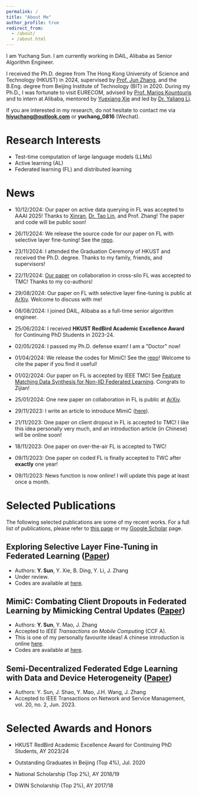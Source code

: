 ```yaml
---
permalink: /
title: "About Me"
author_profile: true
redirect_from: 
  - /about/
  - /about.html
---
```


I am Yuchang Sun. I am currently working in DAIL, Alibaba as Senior Algorithm Engineer.

I received the Ph.D. degree from The Hong Kong University of Science and Technology (HKUST) in 2024, supervised by [Prof. Jun Zhang](https://eejzhang.people.ust.hk/), and the B.Eng. degree from Beijing Institute of Technology (BIT) in 2020. 
During my Ph.D., I was fortunate to visit EURECOM, advised by [Prof. Marios Kountouris](https://scholar.google.co.in/citations?user=QG9iXtUAAAAJ&hl=en) and to intern at Alibaba, mentored by [Yuexiang Xie](https://xieyxclack.github.io/) and led by [Dr. Yaliang Li](https://scholar.google.com/citations?user=CCPBcdYAAAAJ&hl=zh-CN).

If you are interested in my research, do not hesitate to contact me via **hiyuchang@outlook.com** or **yuchang_0816** (Wechat).

Research Interests
======

- Test-time computation of large language models (LLMs)
- Active learning (AL)
- Federated learning (FL) and distributed learning

News
======
- 10/12/2024: Our paper on active data querying in FL was accepted to AAAI 2025! Thanks to [Xinran](https://lxxxxr.github.io/), [Dr. Tao Lin](https://tlin-taolin.github.io/), and Prof. Zhang! The paper and code will be public soon!

- 26/11/2024: We release the source code for our paper on FL with selective layer fine-tuning! See the [repo](https://github.com/hiyuchang/fed_sel_tune).

- 23/11/2024: I attended the Graduation Ceremony of HKUST and received the Ph.D. degree. Thanks to my family, friends, and supervisors! 

- 22/11/2024: [Our paper](https://arxiv.org/abs/2401.13236) on collaboration in cross-silo FL was accepted to TMC! Thanks to my co-authors!

- 29/08/2024: Our paper on FL with selective layer fine-tuning is public at [ArXiv](https://arxiv.org/abs/2408.15600). Welcome to discuss with me!

- 08/08/2024: I joined DAIL, Alibaba as a full-time senior algorithm engineer.

- 25/06/2024: I received **HKUST RedBird Academic Excellence Award** for Continuing PhD Students in 2023-24.

- 02/05/2024: I passed my Ph.D. defense exam! I am a "Doctor" now! 

- 01/04/2024: We release the codes for MimiC! See the [repo](https://github.com/hiyuchang/mimic_codes/)! Welcome to cite the paper if you find it useful!

- 01/02/2024: Our paper on FL is accepted by IEEE TMC! See [Feature Matching Data Synthesis for Non-IID Federated Learning](https://arxiv.org/pdf/2308.04761). Congrats to Zijian!

- 25/01/2024: One new paper on collaboration in FL is public at [ArXiv](https://arxiv.org/abs/2401.13236).

- 29/11/2023: I write an article to introduce MimiC ([here](https://mp.weixin.qq.com/s/7M-OLONznfRvQf-FPIKuIw)).

- 21/11/2023: One paper on client dropout in FL is accepted to TMC! I like this idea personally very much, and an introduction article (in Chinese) will be online soon!

- 18/11/2023: One paper on over-the-air FL is accepted to TWC!

- 09/11/2023: One paper on coded FL is finally accepted to TWC after **exactly** one year!
  
- 09/11/2023: News function is now online! I will update this page at least once a month.

Selected Publications
======
The following selected publications are some of my recent works. For a full list of publications, please refer to [this page](https://hiyuchang.github.io/publications) or my [Google Scholar](https://scholar.google.com.hk/citations?user=1WffgvYAAAAJ&oi=ao) page.

Exploring Selective Layer Fine-Tuning in Federated Learning ([Paper](https://arxiv.org/abs/2408.15600))
------

- Authors: **Y. Sun**, Y. Xie, B. Ding, Y. Li, J. Zhang
- Under review.
- Codes are available at [here](https://github.com/hiyuchang/fed_sel_tune).

MimiC: Combating Client Dropouts in Federated Learning by Mimicking Central Updates ([Paper](https://arxiv.org/abs/2306.12212))
------

  - Authors: **Y. Sun**, Y. Mao, J. Zhang
  - Accepted to *IEEE Transactions on Mobile Computing* (CCF A).
  - This is one of my personally favourite ideas! A chinese introduction is online [here](https://mp.weixin.qq.com/s/7M-OLONznfRvQf-FPIKuIw).
  - Codes are available at [here](https://github.com/hiyuchang/mimic_codes/).

Semi-Decentralized Federated Edge Learning with Data and Device Heterogeneity ([Paper](https://arxiv.org/abs/2112.10313))
------
  
  - Authors: Y. Sun, J. Shao, Y. Mao, J.H. Wang, J. Zhang
  - Accepted to IEEE Transactions on Network and Service Management, vol. 20, no. 2, Jun. 2023.

Selected Awards and Honors
======

- HKUST RedBird Academic Excellence Award for Continuing PhD Students, AY 2023/24

- Outstanding Graduates in Beijing (Top 4%), Jul. 2020

- National Scholarship (Top 2%), AY 2018/19

- DWIN Scholarship (Top 2%), AY 2017/18
